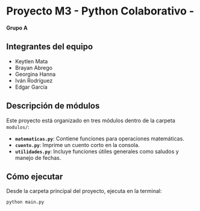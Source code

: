 # Proyecto M3 - Python Colaborativo -
**Grupo A**

##  Integrantes del equipo
- Keytlen Mata  
- Brayan Abrego  
- Georgina Hanna 
- Iván Rodríguez  
- Edgar García


## Descripción de módulos
Este proyecto está organizado en tres módulos dentro de la carpeta `modulos/`:

- **`matematicas.py`**: Contiene funciones para operaciones matemáticas.
- **`cuento.py`**: Imprime un cuento corto en la consola.
- **`utilidades.py`**: Incluye funciones útiles generales como saludos y manejo de fechas.

## Cómo ejecutar
Desde la carpeta principal del proyecto, ejecuta en la terminal:

```bash
python main.py